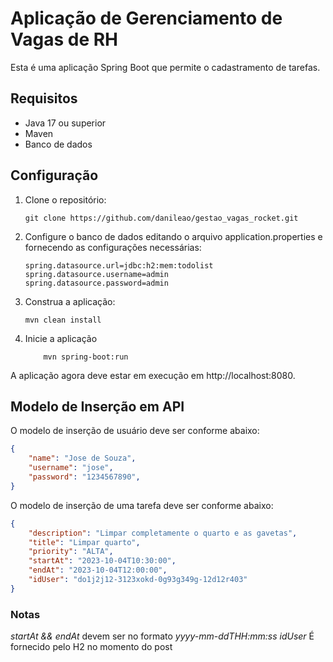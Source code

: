 # Aplicação de Gerenciamento de Vagas de RH

Esta é uma aplicação Spring Boot que permite o cadastramento de tarefas.

## Requisitos

- Java 17 ou superior
- Maven
- Banco de dados

## Configuração

1. Clone o repositório:

   ```shell
   git clone https://github.com/danileao/gestao_vagas_rocket.git
   ```

2. Configure o banco de dados editando o arquivo application.properties e fornecendo as configurações necessárias:

    ```properties
    spring.datasource.url=jdbc:h2:mem:todolist
    spring.datasource.username=admin
    spring.datasource.password=admin
    ```

3. Construa a aplicação:

    ```shell
    mvn clean install
    ```

4. Inicie a aplicação
    ```shell
        mvn spring-boot:run
    ```

A aplicação agora deve estar em execução em http://localhost:8080.


##  Modelo de Inserção em API

O modelo de inserção de usuário deve ser conforme abaixo:

```json
{
    "name": "Jose de Souza",
    "username": "jose",
    "password": "1234567890",
}
```
O modelo de inserção de uma tarefa deve ser conforme abaixo:
```json
{
    "description": "Limpar completamente o quarto e as gavetas",
    "title": "Limpar quarto",
    "priority": "ALTA",
    "startAt": "2023-10-04T10:30:00",
    "endAt": "2023-10-04T12:00:00",
    "idUser": "do1j2j12-3123xokd-0g93g349g-12d12r403"
}
```

### Notas

_startAt && endAt_ devem ser no formato  *yyyy-mm-ddTHH:mm:ss*
_idUser_ É fornecido pelo H2 no momento do post


